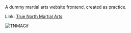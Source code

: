 A dummy martial arts website frontend, created as practice.

Link: <a href="https://true-north-ahua.vercel.app/">True North Martial Arts</a>

![TNMAGif](https://github.com/ahua1994/true-north-ahua/blob/master/src/helpers/True-North-Martial-Arts.gif)
